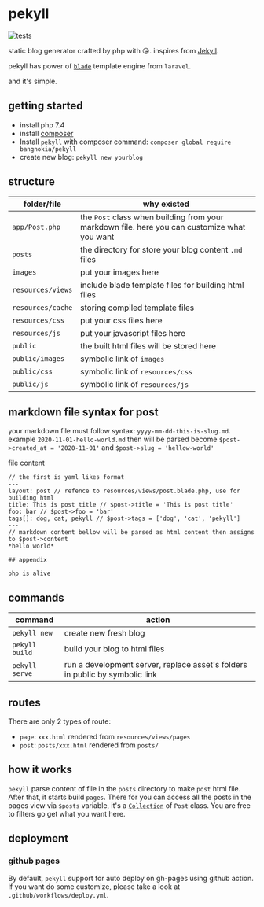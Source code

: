 # pekyll

[![tests](https://github.com/bangnokia/pekyll/workflows/Run%20test/badge.svg)](https://github.com/bangnokia/pekyll/actions)


static blog generator crafted by php with 😘. inspires from [Jekyll](https://jekyllrb.com).

pekyll has power of [`blade`](https://laravel.com/docs/8.x/blade) template engine from `laravel`.

and it's simple.


## getting started

- install php 7.4
- install [composer](https://getcomposer.org/download/)
- Install `pekyll` with composer command: `composer global require bangnokia/pekyll`
- create new blog: `pekyll new yourblog`

## structure

| folder/file       | why existed       |
|-------------------|-------------------|
| `app/Post.php`    | the `Post` class when building from your markdown file. here you can customize what you want |
| `posts`           | the directory for store your blog content `.md` files |
| `images`          | put your images here |
| `resources/views` | include blade template files for building html files |
| `resources/cache` | storing compiled template files |
| `resources/css`   | put your css files here |
| `resources/js`    | put your javascript files here |
| `public`          | the built html files will be stored here |
| `public/images`   | symbolic link of `images` |
| `public/css`      | symbolic link of `resources/css` |
| `public/js`       | symbolic link of `resources/js` |

## markdown file syntax for post

your markdown file must follow syntax: `yyyy-mm-dd-this-is-slug.md`. example `2020-11-01-hello-world.md` then will be parsed become `$post->created_at = '2020-11-01'` and `$post->slug = 'hellow-world'`

file content

```
// the first is yaml likes format
---
layout: post // refence to resources/views/post.blade.php, use for building html
title: This is post title // $post->title = 'This is post title'
foo: bar // $post->foo = 'bar'
tags[]: dog, cat, pekyll // $post->tags = ['dog', 'cat', 'pekyll']
---
// markdown content bellow will be parsed as html content then assigns to $post->content
*hello world*

## appendix

php is alive
```

## commands

| command          | action           |
|------------------|------------------|
| `pekyll new`     | create new fresh blog |
| `pekyll build`   | build your blog to html files |
| `pekyll serve`   | run a development server, replace asset's folders in public by symbolic link |

## routes

There are only 2 types of route:
- `page`: `xxx.html` rendered from `resources/views/pages`
- `post`: `posts/xxx.html` rendered from `posts/`

## how it works

`pekyll` parse content of file in the `posts` directory to make `post` html file. After that, it starts build `pages`. There for you can access all the posts in the pages view via `$posts` variable, it's a [`Collection`](https://laravel.com/docs/8.x/collections#introduction) of `Post` class. You are free to filters go get what you want here.

## deployment

### github pages

By default, `pekyll` support for auto deploy on gh-pages using github action. If you want do some customize, please take a look at `.github/workflows/deploy.yml`.